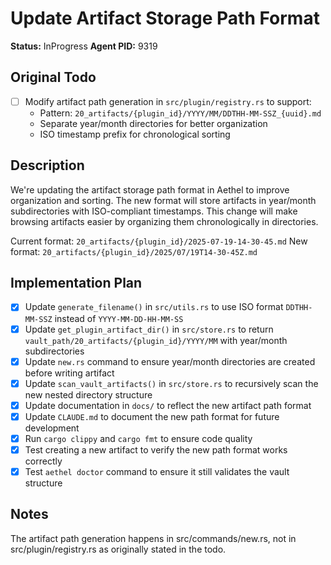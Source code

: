 # Update Artifact Storage Path Format

**Status:** InProgress
**Agent PID:** 9319

## Original Todo

- [ ] Modify artifact path generation in `src/plugin/registry.rs` to support:
  - Pattern: `20_artifacts/{plugin_id}/YYYY/MM/DDTHH-MM-SSZ_{uuid}.md`
  - Separate year/month directories for better organization
  - ISO timestamp prefix for chronological sorting

## Description

We're updating the artifact storage path format in Aethel to improve organization and sorting. The new format will store artifacts in year/month subdirectories with ISO-compliant timestamps. This change will make browsing artifacts easier by organizing them chronologically in directories.

Current format: `20_artifacts/{plugin_id}/2025-07-19-14-30-45.md`
New format: `20_artifacts/{plugin_id}/2025/07/19T14-30-45Z.md`

## Implementation Plan

- [x] Update `generate_filename()` in `src/utils.rs` to use ISO format `DDTHH-MM-SSZ` instead of `YYYY-MM-DD-HH-MM-SS`
- [x] Update `get_plugin_artifact_dir()` in `src/store.rs` to return `vault_path/20_artifacts/{plugin_id}/YYYY/MM` with year/month subdirectories
- [x] Update `new.rs` command to ensure year/month directories are created before writing artifact
- [x] Update `scan_vault_artifacts()` in `src/store.rs` to recursively scan the new nested directory structure
- [x] Update documentation in `docs/` to reflect the new artifact path format
- [x] Update `CLAUDE.md` to document the new path format for future development
- [x] Run `cargo clippy` and `cargo fmt` to ensure code quality
- [x] Test creating a new artifact to verify the new path format works correctly
- [x] Test `aethel doctor` command to ensure it still validates the vault structure

## Notes

The artifact path generation happens in src/commands/new.rs, not in src/plugin/registry.rs as originally stated in the todo.